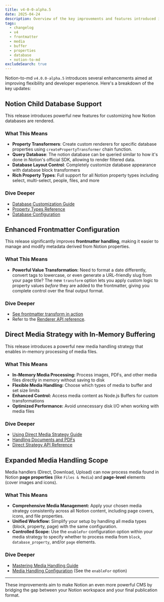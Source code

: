 ```yaml
---
title: v4-0-0-alpha.5
date: 2025-04-24
description: Overview of the key improvements and features introduced in notion-to-md v4.0.0-alpha.5.
tags:
  - changelog
  - v4
  - frontmatter
  - media
  - buffer
  - properties
  - database
  - notion-to-md
excludeSearch: true
---
```


Notion-to-md `v4.0.0-alpha.5` introduces several enhancements aimed at improving flexibility and developer experience. Here's a breakdown of the key updates:

## Notion Child Database Support

This release introduces powerful new features for customizing how Notion databases are rendered.

### What This Means

- **Property Transformers**: Create custom renderers for specific database properties using `createPropertyTransformer` chain function.
- **Query Database**: The notion database can be queried similar to how it's done in Notion's official SDK, allowing to render filtered data.
- **Database Layout Control**: Completely customize database appearance with database block transformers
- **Rich Property Types**: Full support for all Notion property types including select, multi-select, people, files, and more

### Dive Deeper

- [Database Customization Guide](../../guides/how-to-modify-notion-database)
- [Property Types Reference](../../guides/how-to-modify-notion-database#working-with-property-types)
- [Database Configuration](../../concepts/configuration/#database-configuration)

## Enhanced Frontmatter Configuration

This release significantly improves **frontmatter handling**, making it easier to manage and modify metadata derived from Notion properties.

### What This Means

- **Powerful Value Transformation:** Need to format a date differently, convert tags to lowercase, or even generate a URL-friendly slug from your page title? The new `transform` option lets you apply custom logic to property values _before_ they are added to the frontmatter, giving you complete control over the final output format.

### Dive Deeper

- [See frontmatter transform in action](../../../../blog/how-to-convert-notion-properties-to-frontmatter/#transforming-properties)
- Refer to the [Renderer API reference](../../concepts/configuration/#mdx-renderer-configuration).

## Direct Media Strategy with In-Memory Buffering

This release introduces a powerful new media handling strategy that enables in-memory processing of media files.

### What This Means

- **In-Memory Media Processing:** Process images, PDFs, and other media files directly in memory without saving to disk
- **Flexible Media Handling:** Choose which types of media to buffer and set size limits
- **Enhanced Control:** Access media content as Node.js Buffers for custom transformations
- **Optimized Performance:** Avoid unnecessary disk I/O when working with media files

### Dive Deeper

- [Using Direct Media Strategy Guide](../../../../blog/mastering-media-handling-in-notion-to-md-v4#strategy-1-direct-strategy-the-default)
- [Handling Documents and PDFs](../../../../blog/how-to-handle-documents-in-notion-using-notion-to-md-v4/)
- [Direct Strategy API Reference](../../concepts/configuration/#direct-strategy-default)

## Expanded Media Handling Scope

Media handlers (Direct, Download, Upload) can now process media found in Notion **page properties** (like `Files & Media`) and **page-level** elements (cover images and icons).

### What This Means

- **Comprehensive Media Management:** Apply your chosen media strategy consistently across all Notion content, including page covers, icons, and file properties.
- **Unified Workflow:** Simplify your setup by handling all media types (block, property, page) with the same configuration.
- **Controlled Scope:** Use the `enableFor` configuration option within your media strategy to specify whether to process media from `block`, `database_property`, and/or `page` elements.

### Dive Deeper

- [Mastering Media Handling Guide](../../../../blog/mastering-media-handling-in-notion-to-md-v4)
- [Media Handling Configuration](../../concepts/configuration/#media-handling-configuration) (See the `enableFor` option)

---

These improvements aim to make Notion an even more powerful CMS by bridging the gap between your Notion workspace and your final publication format.
